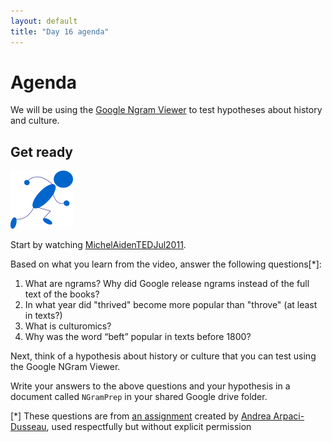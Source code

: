 ```yaml
---
layout: default
title: "Day 16 agenda"
---
```


# Agenda

We will be using the [Google Ngram Viewer](https://books.google.com/ngrams) to test hypotheses about history and culture.

## Get ready

<img class="parimg" alt="Get ready" src="img/getready.png">

<div style="clear: both;"></div>

Start by watching [MichelAidenTEDJul2011](https://www.ted.com/talks/what_we_learned_from_5_million_books?language=en#t-512521).

Based on what you learn from the video, answer the following questions[\*]:

1. What are ngrams? Why did Google release ngrams instead of the full text of the books?
2. In what year did "thrived" become more popular than "throve" (at least in texts?)
3. What is culturomics?
4. Why was the word “beft” popular in texts before 1800?

Next, think of a hypothesis about history or culture that you can test using the Google NGram Viewer.

Write your answers to the above questions and your hypothesis in a document called `NGramPrep` in your shared Google drive folder.

[\*] These questions are from [an assignment](http://pages.cs.wisc.edu/~dusseau/Classes/CS202H-F12/Assignments/hw5) created by [Andrea Arpaci-Dusseau](http://pages.cs.wisc.edu/~dusseau/), used respectfully but without explicit permission
